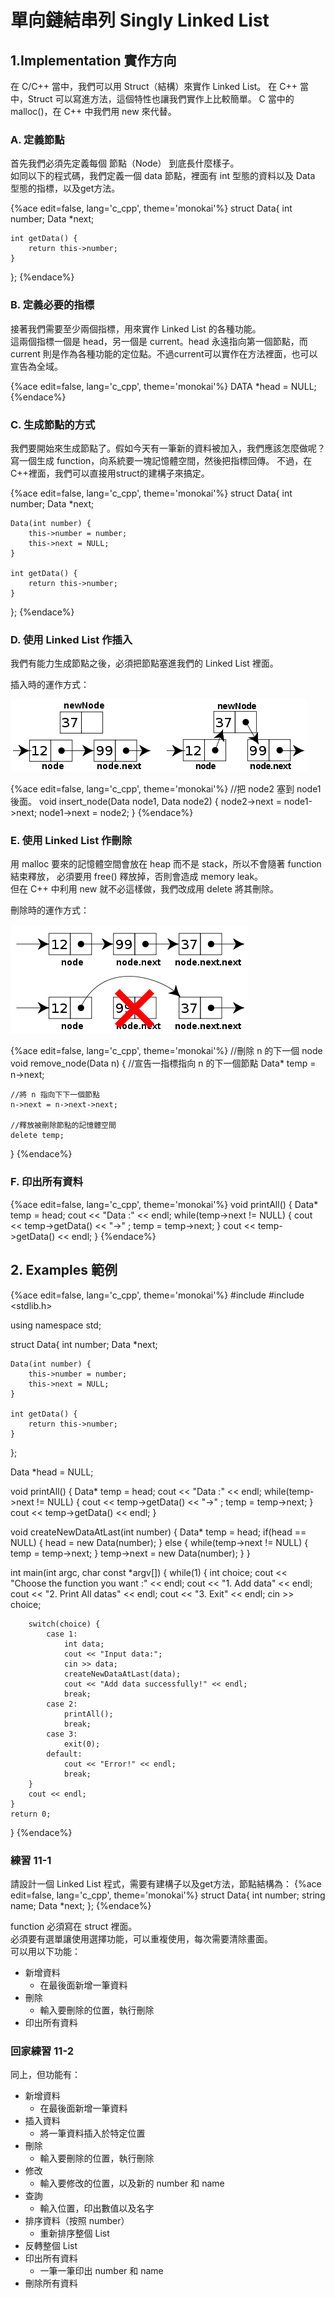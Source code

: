 # 單向鏈結串列 Singly Linked List

## 1.Implementation 實作方向

在 C/C++ 當中，我們可以用 Struct（結構）來實作 Linked List。
在 C++ 當中，Struct 可以寫進方法，這個特性也讓我們實作上比較簡單。
C 當中的 malloc()，在 C++ 中我們用 new 來代替。


### A. 定義節點
首先我們必須先定義每個 節點（Node） 到底長什麼樣子。  
如同以下的程式碼，我們定義一個 data 節點，裡面有 int 型態的資料以及 Data 型態的指標，以及get方法。

{%ace edit=false, lang='c_cpp', theme='monokai'%}
struct Data{
    int number;
    Data *next;

	int getData() {
		return this->number;
	}
};
{%endace%}

### B. 定義必要的指標
接著我們需要至少兩個指標，用來實作 Linked List 的各種功能。  
這兩個指標一個是 head，另一個是 current。head 永遠指向第一個節點，而 current 則是作為各種功能的定位點。不過current可以實作在方法裡面，也可以宣告為全域。

{%ace edit=false, lang='c_cpp', theme='monokai'%}
DATA *head    = NULL;
{%endace%}

### C. 生成節點的方式
我們要開始來生成節點了。假如今天有一筆新的資料被加入，我們應該怎麼做呢？  
寫一個生成 function，向系統要一塊記憶體空間，然後把指標回傳。
不過，在C++裡面，我們可以直接用struct的建構子來搞定。

{%ace edit=false, lang='c_cpp', theme='monokai'%}
struct Data{
    int number;
    Data *next;

    Data(int number) {
   	    this->number = number;
	    this->next = NULL;
	}

	int getData() {
		return this->number;
	}
};
{%endace%}



### D. 使用 Linked List 作插入

我們有能力生成節點之後，必須把節點塞進我們的 Linked List 裡面。

插入時的運作方式：  

![linked-list-insert.png](img/linked-list-insert.png)

{%ace edit=false, lang='c_cpp', theme='monokai'%}
//把 node2 塞到 node1 後面。
void insert_node(Data node1, Data node2)
{
    node2->next = node1->next;
    node1->next = node2;
}
{%endace%}

### E. 使用 Linked List 作刪除

用 malloc 要來的記憶體空間會放在 heap 而不是 stack，所以不會隨著 function 結束釋放，
必須要用 free() 釋放掉，否則會造成 memory leak。  
但在 C++ 中利用 new 就不必這樣做，我們改成用 delete 將其刪除。

刪除時的運作方式：  

![linked-list-del.png](img/linked-list-del.png)

{%ace edit=false, lang='c_cpp', theme='monokai'%}
//刪除 n 的下一個 node
void remove_node(Data n)
{
	//宣告一指標指向 n 的下一個節點
	Data* temp = n->next;

	//將 n 指向下下一個節點
    n->next = n->next->next;

    //釋放被刪除節點的記憶體空間
    delete temp;
}
{%endace%}

### F. 印出所有資料


{%ace edit=false, lang='c_cpp', theme='monokai'%}
void printAll() {
	Data* temp = head;
	cout << "Data :" << endl;
	while(temp->next != NULL) {
		cout << temp->getData() << "->" ;
		temp = temp->next;
	}
	cout << temp->getData() << endl;
}
{%endace%}

## 2. Examples 範例

{%ace edit=false, lang='c_cpp', theme='monokai'%}
#include <iostream>
#include <stdlib.h>

using namespace std;

struct Data{
    int number;
    Data *next;

    Data(int number) {
   	    this->number = number;
	    this->next = NULL;
	}

	int getData() {
		return this->number;
	}
};

Data *head    = NULL;

void printAll() {
	Data* temp = head;
	cout << "Data :" << endl;
	while(temp->next != NULL) {
		cout << temp->getData() << "->" ;
		temp = temp->next;
	}
	cout << temp->getData() << endl;
}

void createNewDataAtLast(int number) {
	Data* temp = head;
	if(head == NULL) {
		head = new Data(number);
	} else {
		while(temp->next != NULL) {
			temp = temp->next;
		}
		temp->next = new Data(number);
	}
}

int main(int argc, char const *argv[])
{
	while(1) {
		int choice;
		cout << "Choose the function you want :" << endl;
		cout << "1. Add data" << endl;
		cout << "2. Print All datas" << endl;
		cout << "3. Exit" << endl;
		cin >> choice;

		switch(choice) {
			case 1:
				int data;
				cout << "Input data:";
				cin >> data;
				createNewDataAtLast(data);
				cout << "Add data successfully!" << endl;
				break;
			case 2:
				printAll();
				break;
			case 3:
				exit(0);
			default:
				cout << "Error!" << endl;
				break;
		}
		cout << endl;
	}
	return 0;
}
{%endace%}

### 練習 11-1

請設計一個 Linked List 程式，需要有建構子以及get方法，節點結構為：
{%ace edit=false, lang='c_cpp', theme='monokai'%}
struct Data{
    int number;
    string name;
    Data *next;
};
{%endace%}

function 必須寫在 struct 裡面。  
必須要有選單讓使用選擇功能，可以重複使用，每次需要清除畫面。  
可以用以下功能：

* 新增資料
	* 在最後面新增一筆資料
* 刪除
	* 輸入要刪除的位置，執行刪除
* 印出所有資料

### 回家練習 11-2

同上，但功能有：

* 新增資料
	* 在最後面新增一筆資料
* 插入資料
	* 將一筆資料插入於特定位置
* 刪除
	* 輸入要刪除的位置，執行刪除
* 修改
	* 輸入要修改的位置，以及新的 number 和 name
* 查詢
	* 輸入位置，印出數值以及名字
* 排序資料（按照 number）
	* 重新排序整個 List
* 反轉整個 List
* 印出所有資料
	* 一筆一筆印出 number 和 name
* 刪除所有資料